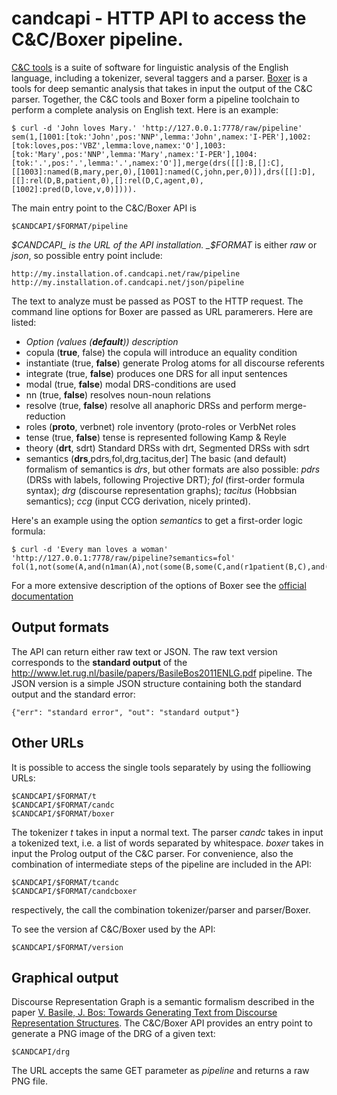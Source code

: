 candcapi - HTTP API to access the C&amp;C/Boxer pipeline.
=========================================================

[C&C tools](http://svn.ask.it.usyd.edu.au/trac/candc "C\&C tools") 
is a suite of software for linguistic analysis of the English language, 
including a tokenizer, several taggers and a parser.
[Boxer](http://svn.ask.it.usyd.edu.au/trac/candc/wiki/boxer "Boxer") 
is a tools for deep semantic analysis that takes in input the output
of the C\&C parser. Together, the C&amp;C tools and Boxer form a pipeline
toolchain to perform a complete analysis on English text.
Here is an example:

    $ curl -d 'John loves Mary.' 'http://127.0.0.1:7778/raw/pipeline'
    sem(1,[1001:[tok:'John',pos:'NNP',lemma:'John',namex:'I-PER'],1002:[tok:loves,pos:'VBZ',lemma:love,namex:'O'],1003:[tok:'Mary',pos:'NNP',lemma:'Mary',namex:'I-PER'],1004:[tok:'.',pos:'.',lemma:'.',namex:'O']],merge(drs([[]:B,[]:C],[[1003]:named(B,mary,per,0),[1001]:named(C,john,per,0)]),drs([[]:D],[[]:rel(D,B,patient,0),[]:rel(D,C,agent,0),[1002]:pred(D,love,v,0)]))).

The main entry point to the C&amp;C/Boxer API is

`$CANDCAPI/$FORMAT/pipeline`

_$CANDCAPI_ is the URL of the API installation. _$FORMAT_ is either _raw_ or
_json_, so possible entry point include:

`http://my.installation.of.candcapi.net/raw/pipeline`
`http://my.installation.of.candcapi.net/json/pipeline`

The text to analyze must be passed as POST to the HTTP request.
The command line options for Boxer are passed as URL paramerers. Here are
listed:

* _Option (values (**default**)) description_
* copula (**true**, false) the copula will introduce an equality condition
* instantiate (true, **false**) generate Prolog atoms for all discourse referents
* integrate (true, **false**) produces one DRS for all input sentences
* modal (true, **false**) modal DRS-conditions are used
* nn (true, **false**) resolves noun-noun relations
* resolve (true, **false**) resolve all anaphoric DRSs and perform merge-reduction
* roles (**proto**, verbnet) role inventory (proto-roles or VerbNet roles
* tense (true, **false**) tense is represented following Kamp & Reyle
* theory (**drt**, sdrt) Standard DRSs with drt, Segmented DRSs with sdrt
* semantics (**drs**,pdrs,fol,drg,tacitus,der] The basic (and default) formalism of semantics is _drs_, but other formats are also possible: _pdrs_ (DRSs with labels, following Projective DRT); _fol_ (first-order formula syntax); _drg_ (discourse representation graphs); _tacitus_ (Hobbsian semantics); _ccg_ (input CCG derivation, nicely printed).

Here's an example using the option _semantics_ to get a first-order logic formula:

    $ curl -d 'Every man loves a woman' 'http://127.0.0.1:7778/raw/pipeline?semantics=fol'
    fol(1,not(some(A,and(n1man(A),not(some(B,some(C,and(r1patient(B,C),and(r1agent(B,A),and(v1love(B),n1woman(C))))))))))).

For a more extensive description of the options of Boxer see the
[official documentation](http://svn.ask.it.usyd.edu.au/trac/candc/wiki/BoxerOptions "Boxer documentation")

Output formats
--------------

The API can return either raw text or JSON. The raw text version corresponds
to the **standard output** of the http://www.let.rug.nl/basile/papers/BasileBos2011ENLG.pdf pipeline.
The JSON version is a simple JSON structure containing both the
standard output and the standard error:

    {"err": "standard error", "out": "standard output"}

Other URLs
----------

It is possible to access the single tools separately by using the
folliowing URLs:

    $CANDCAPI/$FORMAT/t
    $CANDCAPI/$FORMAT/candc
    $CANDCAPI/$FORMAT/boxer

The tokenizer _t_ takes in input a normal text. The parser _candc_ takes in 
input a tokenized text, i.e. a list of words separated by whitespace.
_boxer_ takes in input the Prolog output of the C\&C parser.
For convenience, also the combination of intermediate steps of the
pipeline are included in the API:

    $CANDCAPI/$FORMAT/tcandc
    $CANDCAPI/$FORMAT/candcboxer

respectively, the call the combination tokenizer/parser and parser/Boxer.

To see the version af C\&C/Boxer used by the API:

    $CANDCAPI/$FORMAT/version
        
Graphical output
----------------

Discourse Representation Graph is a semantic formalism described in
the paper
[V. Basile, J. Bos: Towards Generating Text from Discourse Representation Structures](http://www.let.rug.nl/basile/papers/BasileBos2011ENLG.pdf "").
The C&amp;C/Boxer API provides an entry point to generate a PNG image of the
DRG of a given text:

    $CANDCAPI/drg

The URL accepts the same GET parameter as _pipeline_ and returns a raw PNG
file.


